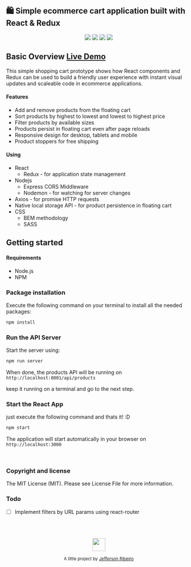 ## 🛍️ Simple ecommerce cart application built with React & Redux
<p align="center">
  <img src="https://img.shields.io/badge/React-16.5.2-blue.svg">
  <img src="https://img.shields.io/badge/Redux-3.7.2-blue.svg?colorB=764abc">
  <img src="https://img.shields.io/badge/Nodejs-6.10.2-blue.svg?colorB=90c53f">
  <img src="https://img.shields.io/badge/Express-4.16.3-blue.svg?colorB=47535e">
  <br/>
</p>

## Basic Overview  [Live Demo](https://react-shopping-cart-67954.firebaseapp.com/)

This simple shopping cart prototype shows how React components and Redux can be used to build a
friendly user experience with instant visual updates and scaleable code in ecommerce applications. 


#### Features
- Add and remove products from the floating cart
- Sort products by highest to lowest and lowest to highest price
- Filter products by available sizes
- Products persist in floating cart even after page reloads
- Responsive design for desktop, tablets and mobile
- Product stoppers for free shipping

#### Using
- React
  * Redux - for application state management
- Nodejs
  * Express CORS Middleware
  * Nodemon - for watching for server changes
- Axios - for promise HTTP requests
- Native local storage API - for product persistence in floating cart
- CSS
  * BEM methodology
  * SASS

## Getting started

#### Requirements

- Node.js
- NPM

### Package installation

Execute the following command on your terminal to install all the needed packages:
``` bash
npm install
```

### Run the API Server

Start the server using:
``` bash
npm run server
```

When done, the products API will be running on  `http://localhost:8001/api/products`

keep it running on a terminal and go to the next step.

### Start the React App

just execute the following command and thats it! :D
``` bash
npm start
```

The application will start automatically in your browser on `http://localhost:3000`

<br/>

### Copyright and license
The MIT License (MIT). Please see License File for more information.

### Todo
- [ ] Implement filters by URL params using react-router

<br/>
<br/>

<p align="center"><img src="https://avatars2.githubusercontent.com/u/20846473?s=70&v=4" width="35" height="35"/></p>
<p align="center">
<sub>A little project by <a href="http://www.jeffersonribeiro.com/">Jefferson Ribeiro</a></sub>
</p>

